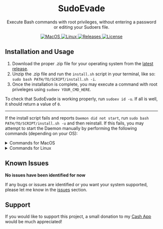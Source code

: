 <h1 align="center" style="">SudoEvade</h1>

<p align="center">
   Execute Bash commands with root privileges, without entering a password or editing your Sudoers file.

</p>

<p align="center">
    <a href="">
       <img alt="MacOS" src="https://img.shields.io/badge/MacOS-x86/arm64-red.svg"/>
    </a>
    <a href="">
       <img alt="Linux" src="https://img.shields.io/badge/Linux-Ubuntu/Debian+-violet.svg"/>
    </a>
    <a href="https://github.com/BitesPotatoBacks/SudoEvade/releases">
        <img alt="Releases" src="https://img.shields.io/github/release/BitesPotatoBacks/SudoEvade.svg"/>
    </a>
    <a href="https://github.com/BitesPotatoBacks/SudoEvade/blob/main/LICENSE">
        <img alt="License" src="https://img.shields.io/github/license/BitesPotatoBacks/SudoEvade.svg"/>
    </a>
<!--     <a href="https://cash.app/$bitespotatobacks">
        <img alt="License" src="https://img.shields.io/badge/donate-Cash_App-default.svg"/>
    </a> -->
    <br>
</p>

## Installation and Usage
1. Download the proper .zip file for your operating system from the [latest release](https://github.com/BitesPotatoBacks/SudoEvade/releases).
2. Unzip the .zip file and run the `install.sh` script in your terminal, like so: `sudo bash PATH/TO/SCRIPT/install.sh -i`.
3. Once the installation is complete, you may execute a command with root priveleges using `sudoev YOUR_CMD_HERE`.

To check that SudoEvade is working properly, run `sudoev id -u`. If all is well, it should return a value of `0`.
___

If the install script fails and reports `Daemon did not start`, run `sudo bash PATH/TO/SCRIPT/install.sh -u` and then reinstall. If this fails, you may attempt to start the Daemon manually by performing the following commands (depending on your OS):
<details>
   
<summary>Commands for MacOS</summary>
   
```
sudo chmod 600 /Library/LaunchDaemons/com.bitespotatobacks.SudoEvade.plist
sudo launchctl load -w /Library/LaunchDaemons/com.bitespotatobacks.SudoEvade.plist
sudo launchctl start -w /Library/LaunchDaemons/com.bitespotatobacks.SudoEvade.plist
```
   
   Make sure the Daemon is running by checking `sudo launchctl list | grep "com.bitespotatobacks.SudoEvade"`.. 

</details>

<details>

<summary>Commands for Linux</summary>
   
```
sudo chmod 664 /etc/systemd/system/com.bitespotatobacks.SudoEvade.service
sudo systemctl daemon-reload
sudo systemctl start com.bitespotatobacks.SudoEvade
sudo systemctl enable com.bitespotatobacks.SudoEvade
 ```
   
   Make sure the Daemon is running by checking `systemctl | grep "com.bitespotatobacks.SudoEvade"`. 
   
</details>
  
## Known Issues
**No issues have been identified for now**

If any bugs or issues are identified or you want your system supported, please let me know in the [issues](https://github.com/BitesPotatoBacks/SudoEvade/issues) section.

## Support
If you would like to support this project, a small donation to my [Cash App](https://cash.app/$bitespotatobacks) would be much appreciated!

